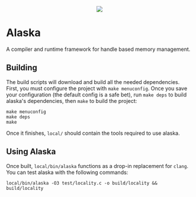 <div style="text-align:center"><img src="https://i.imgur.com/SOLIBp6.png"/></div>

# Alaska
A compiler and runtime framework for handle based memory management.


## Building

The build scripts will download and build all the needed dependencies. First, you must configure the project with `make menuconfig`. Once you save your configuration (the default config is a safe bet), run `make deps` to build alaska's dependencies, then `make` to build the project:
```
make menuconfig
make deps
make
```

Once it finishes, `local/` should contain the tools required to use alaska.


## Using Alaska

Once built, `local/bin/alaska` functions as a drop-in replacement for `clang`. You can test alaska with the following commands:
```
local/bin/alaska -O3 test/locality.c -o build/locality && build/locality
```
